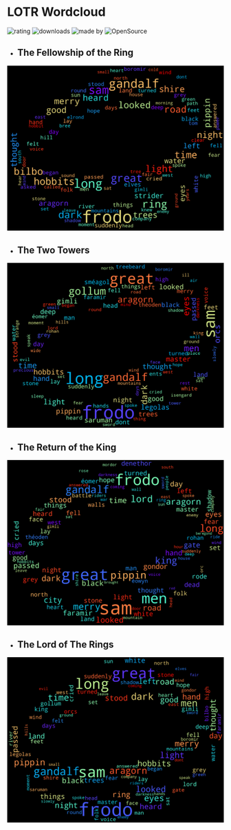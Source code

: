 # LOTR Wordcloud

![rating](https://img.shields.io/badge/rating-69%2F10-brightgreen)
![downloads](https://img.shields.io/badge/downloads-69k%2Fyear-brightgreen)
![made by](https://img.shields.io/badge/made%20by-lordronz-red)
![OpenSource](https://badges.frapsoft.com/os/v1/open-source.svg?v=103)

* ## The Fellowship of the Ring

![1](./1_The_Fellowship_Of_The_Ring/wc_ring.png)

* ## The Two Towers

![2](./2_The_Two_Towers/wc_ring.png)

* ## The Return of the King

![3](./3_The_Return_Of_The_King/wc_ring.png)

* ## The Lord of The Rings

![All](./wc_ring.png)

